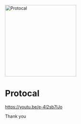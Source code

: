 <img width="236" alt="Protocal" src="https://user-images.githubusercontent.com/3993516/113960286-769ffe80-984e-11eb-8f43-ea9cbc1f1785.png">

# Protocal

https://youtu.be/e-4I2sb7lJo

Thank you
